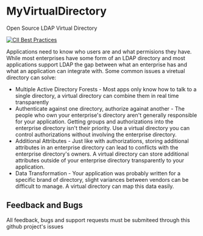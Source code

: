 # MyVirtualDirectory
Open Source LDAP Virtual Directory

[![CII Best Practices](https://bestpractices.coreinfrastructure.org/projects/514/badge)](https://bestpractices.coreinfrastructure.org/projects/514)

Applications need to know who users are and what permisions they have.  While most enterprises have some form of an LDAP directory and most applications support LDAP the gap between what an enterprise has and what an application can integrate with.  Some common issues a viretual directory can solve:

* Multiple Active Directory Forests - Most apps only know how to talk to a single directory, a virtual directory can combine them in real time transparently
* Authenticate against one directory, authorize againat another - The people who own your enterprise's directory aren't generally responsible for your application.  Getting groups and authorizations into the enterprise directory isn't their priority.  Use a virtual directory you can control authorizations without involving the enterprise directory.
* Additional Attributes - Just like with authorizations, storing additional attributes in an enterprise directory can lead to conflicts with the enterprise directory's owners.  A virtual directory can store additional attributes outside of your enterprise directory transparently to your application.
* Data Transformation - Your application was probably written for a specific brand of directory, slight variances between vendors can be difficult to manage.  A virtual directory can map this data easily.

## Feedback and Bugs

All feedback, bugs and support requests must be submiteed through this github project's issues
